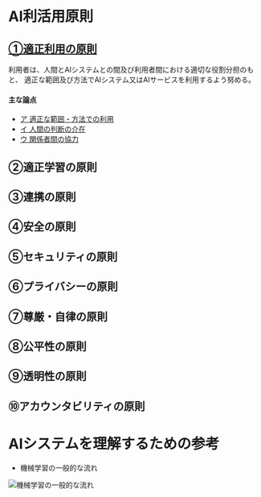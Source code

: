 # AI利活用原則

## [①適正利用の原則](./jpn/detail/01.md)

利用者は、人間とAIシステムとの間及び利用者間における適切な役割分担のもと、
適正な範囲及び方法でAIシステム又はAIサービスを利用するよう努める。

#### 主な論点
* [ア 適正な範囲・方法での利用](./jpn/detail/01.md#a01a)
* [イ 人間の判断の介在](./jpn/detail/01.md#イ-人間の判断の介在)
* [ウ 関係者間の協力](./jpn/detail/01.md#ウ-関係者間の協力)

## ②適正学習の原則

## ③連携の原則

## ④安全の原則

## ⑤セキュリティの原則

## ⑥プライバシーの原則

## ⑦尊厳・自律の原則

## ⑧公平性の原則

## ⑨透明性の原則

## ⑩アカウンタビリティの原則


# AIシステムを理解するための参考

* 機械学習の一般的な流れ

![機械学習の一般的な流れ](https://kohichi000000.github.io/ImgForDraftAIUtilGL/MLFlow.png)

